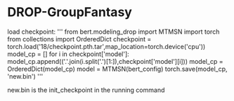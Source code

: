 # DROP-GroupFantasy

load checkpoint:
'''
from bert.modeling_drop import MTMSN
import torch
from collections import OrderedDict
checkpoint = torch.load('18/checkpoint.pth.tar',map_location=torch.device('cpu'))
model_cp = []
for i in checkpoint['model']:
    model_cp.append(('.'.join(i.split('.')[1:]),checkpoint['model'][i]))
model_cp = OrderedDict(model_cp)
model = MTMSN(bert_config)
torch.save(model_cp, 'new.bin')
'''

new.bin is the init_checkpoint in the running command
